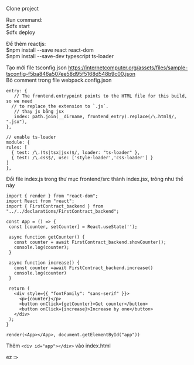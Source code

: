 Clone project 

Run command:  
  $dfx start  
  $dfx deploy  
  
Để thêm reactjs:  
  $npm install --save react react-dom  
  $npm install --save-dev typescript ts-loader
  
Tạo mới file tsconfig.json https://internetcomputer.org/assets/files/sample-tsconfig-f5ba846a507ee58d95f5168d548b9c00.json   
Bỏ comment trong file webpack.config.json   
   ```
   entry: {  
      // The frontend.entrypoint points to the HTML file for this build, so we need  
     // to replace the extension to `.js`.  
      // thay js bằng jsx   
      index: path.join(__dirname, frontend_entry).replace(/\.html$/, ".jsx"),  
   },
   ```
   
   ```
   // enable ts-loader
   module: {
   rules: [
     { test: /\.(ts|tsx|jsx)$/, loader: "ts-loader" },
     { test: /\.css$/, use: ['style-loader','css-loader'] }
   ]
  },
   ```   
 Đổi file index.js trong thư mục  frontend/src thành index.jsx, trông như thế này   
 ```
 import { render } from "react-dom";
import React from "react";
import { FirstContract_backend } from "../../declarations/FirstContract_backend";

const App = () => {
  const [counter, setCounter] = React.useState('');
  
  async function getCounter() {
    const counter = await FirstContract_backend.showCounter();
    console.log(counter);
  }

  async function increase() {
    const counter =await FirstContract_backend.increase()
    console.log(counter)
  }

  return (
    <div style={{ "fontFamily": "sans-serif" }}>
      <p>{counter}</p>  
      <button onClick={getCounter}>Get counter</button>
      <button onClick={increase}>Increase by one</button>
    </div>
  );
}

render(<App></App>, document.getElementById("app"))
```   
Thêm ``` <div id="app"></div> ``` vào index.html   

ez :>
   
